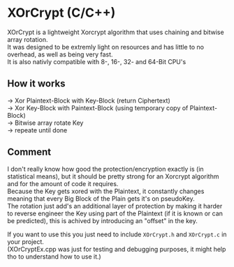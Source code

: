 # XOrCrypt (C/C++)
XOrCrypt is a lightweight Xorcrypt algorithm that uses chaining and bitwise array rotation.\
It was designed to be extremly light on resources and has little to no overhead,
as well as being very fast.\
It is also nativly compatible with 8-, 16-, 32- and 64-Bit CPU's

## How it works
-> Xor Plaintext-Block with Key-Block (return Ciphertext)\
-> Xor Key-Block with Paintext-Block (using temporary copy of Plaintext-Block)\
-> Bitwise array rotate Key\
-> repeate until done

## Comment
I don't really know how good the protection/encryption exactly is (in statistical means),
but it should be pretty strong for an Xorcrypt algorithm and for the amount of code it requires.\
Because the Key gets xored with the Plaintext,
it constantly changes meaning that every Big Block of the Plain gets it's on pseudoKey.\
The rotation just add's an additional layer of protection by making it harder to reverse engineer
the Key using part of the Plaintext (if it is known or can be predicted),
this is achived by introducing an "offset" in the key.

If you want to use this you just need to include `XOrCrypt.h` and `XOrCrypt.c` in your project.\
(XOrCryptEx.cpp was just for testing and debugging purposes, it might help tho to understand how to use it.)
